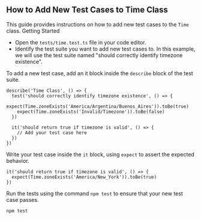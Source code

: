 ## How to Add New Test Cases to Time Class

This guide provides instructions on how to add new test cases to the `Time` class.
Getting Started

- Open the `tests/time.test.ts` file in your code editor.
- Identify the test suite you want to add new test cases to. In this example, we will use the test suite named "should correctly identify timezone existence".

To add a new test case, add an it block inside the `describe` block of the test suite.

```
describe('Time Class', () => {
  test('should correctly identify timezone existence', () => {
    expect(Time.zoneExists('America/Argentina/Buenos_Aires')).toBe(true)
    expect(Time.zoneExists('Invalid/Timezone')).toBe(false)
  })

  it('should return true if timezone is valid', () => {
    // Add your test case here
  })
})
```

Write your test case inside the `it` block, using `expect` to assert the expected behavior.

```
it('should return true if timezone is valid', () => {
  expect(Time.zoneExists('America/New_York')).toBe(true)
})
```
Run the tests using the command `npm test` to ensure that your new test case passes.

```
npm test
```

